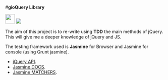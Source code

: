 #**gioQuery Library**

<img src= http://www.paulund.co.uk/wp-content/uploads/2014/06/jquery-logo1.png width="30" height="30">
<img src= http://vanilla-js.com/assets/vanillin-chemstruct.png>


The aim of this project is to re-write using **TDD** the main methods of jQuery. This will give me a deeper knowledge of jQuery and JS.

The testing framework used is **Jasmine** for Browser and Jasmine for console (using Grunt jasmine).

* [jQuery API](http://api.jquery.com/).
* [Jasmine DOCS](http://jasmine.github.io/2.0/introduction.html).
* [Jasmine MATCHERS](https://github.com/JamieMason/Jasmine-Matchers).